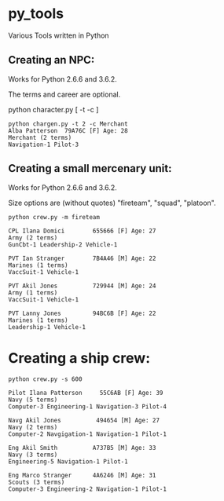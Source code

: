 # py_tools

Various Tools written in Python

## Creating an NPC:

Works for Python 2.6.6 and 3.6.2.

The terms and career are optional.

python character.py [ -t <terms> -c <career> ]

    python chargen.py -t 2 -c Merchant
    Alba Patterson  79A76C [F] Age: 28 
    Merchant (2 terms)
    Navigation-1 Pilot-3

## Creating a small mercenary unit:
  
Works for Python 2.6.6 and 3.6.2.
  
Size options are (without quotes) "fireteam", "squad", "platoon".
  
    python crew.py -m fireteam
  
    CPL Ilana Domici        655666 [F] Age: 27
    Army (2 terms)
    GunCbt-1 Leadership-2 Vehicle-1  

    PVT Ian Stranger        7B4A46 [M] Age: 22
    Marines (1 terms)
    VaccSuit-1 Vehicle-1
 
    PVT Akil Jones          729944 [M] Age: 24
    Army (1 terms)
    VaccSuit-1 Vehicle-1
 
    PVT Lanny Jones         94BC6B [F] Age: 22
    Marines (1 terms)
    Leadership-1 Vehicle-1

# Creating a ship crew:

    python crew.py -s 600

    Pilot Ilana Patterson     55C6AB [F] Age: 39
    Navy (5 terms)
    Computer-3 Engineering-1 Navigation-3 Pilot-4 

    Navg Akil Jones          494654 [M] Age: 27
    Navy (2 terms)
    Computer-2 Navgigation-1 Navigation-1 Pilot-1 

    Eng Akil Smith          A737B5 [M] Age: 33
    Navy (3 terms)
    Engineering-5 Navigation-1 Pilot-1 

    Eng Marco Stranger      4A6246 [M] Age: 31
    Scouts (3 terms)
    Computer-3 Engineering-2 Navigation-1 Pilot-1  
